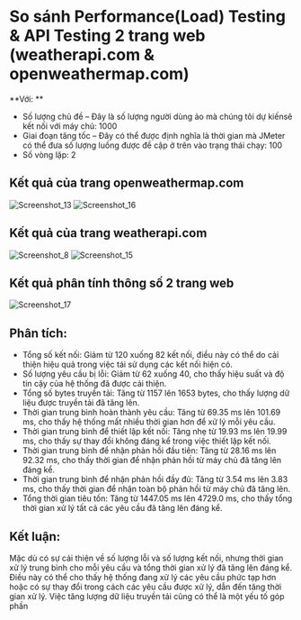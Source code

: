 # So sánh Performance(Load) Testing & API Testing 2 trang web (weatherapi.com & openweathermap.com)

**Với: **
- Số lượng chủ đề – Đây là số lượng người dùng ảo mà chúng tôi dự kiến ​​​​sẽ kết nối với máy chủ: 1000
- Giai đoạn tăng tốc – Đây có thể được định nghĩa là thời gian mà JMeter có thể đưa số lượng luồng được đề cập ở trên vào trạng thái chạy: 100
- Số vòng lặp: 2

## Kết quả của trang openweathermap.com
![Screenshot_13](https://github.com/thtrungg/PostmanTest/assets/99778704/5eb1e0a2-2923-4e88-835c-23b0ab505e1d)
![Screenshot_16](https://github.com/thtrungg/PostmanTest/assets/99778704/fca03440-a93e-44c5-a47f-5927dd9bee7c)

## Kết quả của trang weatherapi.com
![Screenshot_8](https://github.com/thtrungg/PostmanTest/assets/99778704/3a6c41fb-18bc-43f5-9c94-dab52120cf59)
![Screenshot_15](https://github.com/thtrungg/PostmanTest/assets/99778704/c9ff55be-9e99-42aa-b20d-4fcd51c28f52)

## Kết quả phân tính thông số 2 trang web
![Screenshot_17](https://github.com/thtrungg/PostmanTest/assets/99778704/5d2b7dd1-3736-4b90-bf0d-1a0819d07f15)

## Phân tích:
- Tổng số kết nối: Giảm từ 120 xuống 82 kết nối, điều này có thể do cải thiện hiệu quả trong việc tái sử dụng các kết nối hiện có.
- Số lượng yêu cầu bị lỗi: Giảm từ 62 xuống 40, cho thấy hiệu suất và độ tin cậy của hệ thống đã được cải thiện.
- Tổng số bytes truyền tải: Tăng từ 1157 lên 1653 bytes, cho thấy lượng dữ liệu được truyền tải đã tăng lên.
- Thời gian trung bình hoàn thành yêu cầu: Tăng từ 69.35 ms lên 101.69 ms, cho thấy hệ thống mất nhiều thời gian hơn để xử lý mỗi yêu cầu.
- Thời gian trung bình để thiết lập kết nối: Tăng nhẹ từ 19.93 ms lên 19.99 ms, cho thấy sự thay đổi không đáng kể trong việc thiết lập kết nối.
- Thời gian trung bình để nhận phản hồi đầu tiên: Tăng từ 28.16 ms lên 92.32 ms, cho thấy thời gian để nhận phản hồi từ máy chủ đã tăng lên đáng kể.
- Thời gian trung bình để nhận phản hồi đầy đủ: Tăng từ 3.54 ms lên 3.83 ms, cho thấy thời gian để nhận toàn bộ phản hồi từ máy chủ đã tăng lên.
- Tổng thời gian tiêu tốn: Tăng từ 1447.05 ms lên 4729.0 ms, cho thấy tổng thời gian xử lý tất cả các yêu cầu đã tăng lên đáng kể.

## Kết luận:
Mặc dù có sự cải thiện về số lượng lỗi và số lượng kết nối, nhưng thời gian xử lý trung bình cho mỗi yêu cầu và tổng thời gian xử lý đã tăng lên đáng kể. Điều này có thể cho thấy hệ thống đang xử lý các yêu cầu phức tạp hơn hoặc có sự thay đổi trong cách các yêu cầu được xử lý, dẫn đến tăng thời gian xử lý. Việc tăng lượng dữ liệu truyền tải cũng có thể là một yếu tố góp phần
